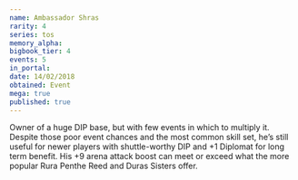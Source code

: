 ```yaml
---
name: Ambassador Shras
rarity: 4
series: tos
memory_alpha:
bigbook_tier: 4
events: 5
in_portal:
date: 14/02/2018
obtained: Event
mega: true
published: true
---
```


Owner of a huge DIP base, but with few events in which to multiply it. Despite those poor event chances and the most common skill set, he’s still useful for newer players with shuttle-worthy DIP and +1 Diplomat for long term benefit. His +9 arena attack boost can meet or exceed what the more popular Rura Penthe Reed and Duras Sisters offer.
